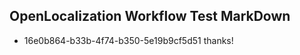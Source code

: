## OpenLocalization Workflow Test MarkDown
* 16e0b864-b33b-4f74-b350-5e19b9cf5d51 thanks!

<!--HONumber=Sep16_HO1-->


